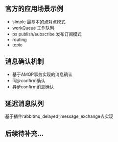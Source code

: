 ## 官方的应用场景示例
+ simple 最基本的点对点模式
+ workQueue 工作队列
+ ps publish/subscribe 发布订阅模式
+ routing 
+ topic 

## 消息确认机制
+ 基于AMQP事务实现的消息确认
+ 同步confirm确认
+ 异步confirm消息确认 

## 延迟消息队列
基于插件rabbitmq_delayed_message_exchange去实现

## 后续待补充...

